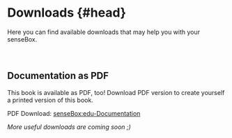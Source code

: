 # Downloads {#head}

<div class="description">
	Here you can find available downloads that may help you with your senseBox.
</div>
<div class="line">
    <br>
    <br>
</div>

## Documentation as PDF
This book is available as PDF, too! 
Download PDF version to create yourself a printed version of this book.

PDF Download: [senseBox:edu-Documentation](https://github.com/sensebox/books-v2/raw/gh-pages/senseBox:edu_en.pdf)

*More useful downloads are coming soon ;)*
